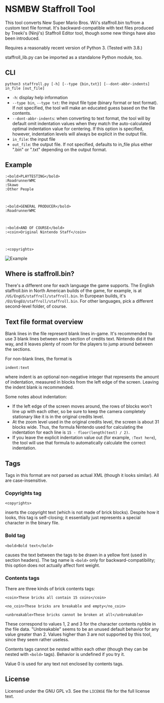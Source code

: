 NSMBW Staffroll Tool
====================

This tool converts New Super Mario Bros. Wii's staffroll.bin to/from a custom
text file format. It's backward-compatible with text files produced by Treeki's
(Ninji's) Staffroll Editor tool, though some new things have also been
introduced.

Requires a reasonably recent version of Python 3. (Tested with 3.8.)

staffroll_lib.py can be imported as a standalone Python module, too.


CLI
---

    python3 staffroll.py [-h] [--type {bin,txt}] [--dont-abbr-indents] in_file [out_file]

* `-h`: display help information
* `--type bin`, `--type txt`: the input file type (binary format or text
  format). If not specified, the tool will make an educated guess based on the
  file contents.
* `--dont-abbr-indents`: when converting to text format, the tool will by
  default omit indentation values when they match the auto-calculated optimal
  indentation value for centering. If this option is specified, however,
  indentation levels will always be explicit in the output file.
* `in_file`: the input file
* `out_file`: the output file. If not specified, defaults to in_file plus
  either ".bin" or ".txt" depending on the output format.


Example
-------

    :<bold>PLAYTESTING</bold>
    :RoadrunnerWMC
    :Skawo
    :Other People



    :<bold>GENERAL PRODUCER</bold>
    :RoadrunnerWMC



    :<bold>AND OF COURSE</bold>
    :<coin>Original Nintendo Staff</coin>



    :<copyrights>


![Example](https://raw.githubusercontent.com/RoadrunnerWMC/nsmbw-staffroll-tool/master/example_for_readme.png)


Where is staffroll.bin?
-----------------------

There's a different one for each language the game supports. The English
staffroll.bin in North American builds of the game, for example, is at
`/US/EngUS/staffroll/staffroll.bin`. In European builds, it's
`/EU/EngEU/staffroll/staffroll.bin`. For other languages, pick a different
second-level folder, of course.


Text file format overview
-------------------------

Blank lines in the file represent blank lines in-game. It's recommended to use
3 blank lines between each section of credits text. Nintendo did it that way,
and it leaves plenty of room for the players to jump around between the
sections.

For non-blank lines, the format is

    indent:text

where indent is an optional non-negative integer that represents the amount of
indentation, measured in blocks from the left edge of the screen. Leaving the
indent blank is recommended.

Some notes about indentation:

* If the left edge of the screen moves around, the rows of blocks won't line up
  with each other, so be sure to keep the camera completely stationary like it
  is in the original credits level.
* At the zoom level used in the original credits level, the screen is about 31
  blocks wide. Thus, the formula Nintendo used for calculating the indentation
  for each line is `15 - floor(length(text) / 2)`.
* If you leave the explicit indentation value out (for example, `:Text here`),
  the tool will use that formula to automatically calculate the correct
  indentation.


Tags
----

Tags in this format are not parsed as actual XML (though it looks similar). All
are case-insensitive.

### Copyrights tag

    <copyrights>

inserts the copyright text (which is not made of brick blocks). Despite how it
looks, this tag is self-closing; it essentially just represents a special
character in the binary file.

### Bold tag

    <bold>Bold text</bold>

causes the text between the tags to be drawn in a yellow font (used in section
headers). The tag name is `<bold>` only for backward-compatibility; this option
does not actually affect font weight.

### Contents tags

There are three kinds of brick contents tags:

    <coin>These bricks all contain 15 coins</coin>

    <no_coin>These bricks are breakable and empty</no_coin>

    <unbreakable>These bricks cannot be broken at all</unbreakable>

These correspond to values 1, 2 and 3 for the character contents nybble in the
file data. "Unbreakable" seems to be an unused default behavior for any value
greater than 2. Values higher than 3 are not supported by this tool, since they
seem rather useless.

Contents tags cannot be nested within each other (though they can be
nested with `<bold>` tags). Behavior is undefined if you try it.

Value 0 is used for any text not enclosed by contents tags.


License
-------

Licensed under the GNU GPL v3. See the `LICENSE` file for the full license
text.
